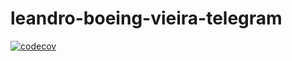# leandro-boeing-vieira-telegram

[![codecov](https://codecov.io/gh/lepsistemas/leandro-boeing-vieira-telegram/branch/master/graph/badge.svg)](https://codecov.io/gh/lepsistemas/leandro-boeing-vieira-telegram)